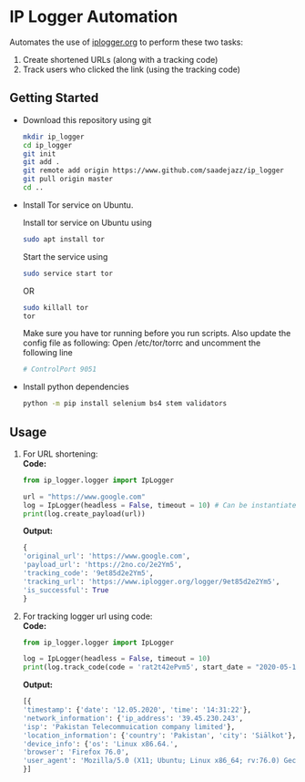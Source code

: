 # IP Logger Automation  
Automates the use of [iplogger.org](https://www.iplogger.org) to perform these two tasks:  
1. Create shortened URLs (along with a tracking code)
2. Track users who clicked the link (using the tracking code)

## Getting Started  

* Download this repository using git  

   ```bash
   mkdir ip_logger
   cd ip_logger
   git init
   git add .
   git remote add origin https://www.github.com/saadejazz/ip_logger
   git pull origin master
   cd ..
   ```

* Install Tor service on Ubuntu.   

   Install tor service on Ubuntu using  
   ```bash
   sudo apt install tor
   ```
   Start the service using  
   ```bash
   sudo service start tor
   ```
   OR  
   ```bash
   sudo killall tor
   tor
   ```
   Make sure you have tor running before you run scripts. Also update the config file as following: Open /etc/tor/torrc and uncomment the following line  
   ```bash
   # ControlPort 9051
   ```

* Install python dependencies  
   ```bash
   python -m pip install selenium bs4 stem validators
   ```

## Usage 

1. For URL shortening:  
    **Code:**  
    ```python
    from ip_logger.logger import IpLogger

    url = "https://www.google.com"
    log = IpLogger(headless = False, timeout = 10) # Can be instantiated only once
    print(log.create_payload(url))
    ```

    **Output:**  
    ```python
    {
    'original_url': 'https://www.google.com',
    'payload_url': 'https://2no.co/2e2Ym5',
    'tracking_code': '9et85d2e2Ym5',
    'tracking_url': 'https://www.iplogger.org/logger/9et85d2e2Ym5',
    'is_successful': True
    }
    ```

2. For tracking logger url using code:    
    **Code:**  
    ```python
    from ip_logger.logger import IpLogger

    log = IpLogger(headless = False, timeout = 10)
    print(log.track_code(code = 'rat2t42ePvm5', start_date = "2020-05-12", end_date = "2020-05-12"))
    ```

    **Output:**  
    ```python
    [{
    'timestamp': {'date': '12.05.2020', 'time': '14:31:22'},
    'network_information': {'ip_address': '39.45.230.243',
    'isp': 'Pakistan Telecommuication company limited'},
    'location_information': {'country': 'Pakistan', 'city': 'Siālkot'},
    'device_info': {'os': 'Linux x86.64.',
    'browser': 'Firefox 76.0',
    'user_agent': 'Mozilla/5.0 (X11; Ubuntu; Linux x86_64; rv:76.0) Gecko/20100101 Firefox/76.0'}
    }]
    ```
